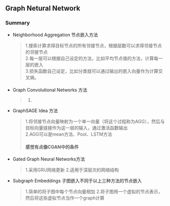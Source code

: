 ## Graph Netural Network
### Summary
* Neighborhood Aggregation 节点嵌入方法
  >1.搜索计算求得目标节点的所有邻接节点，根据层数可以求得邻接节点的邻接节点  
  >2.每一层可以根据自己设定的方法，比如平均节点值的方法，计算每一层的嵌入  
  >3.损失函数自己设定，比如分类就可以通过输出的嵌入向量作为计算交叉熵。  
  >#### 
* Graph Convolutional Networks 方法
  >1.
* GraphSAGE Idea 方法
  >1.将邻接节点向量映射为一个单一向量（将这个过程称为AGG），然后与目标向量链接作为这一层的输入，通过激活函数输出  
  >2.AGG可以是mean方法、Pool、LSTM方法  
  >#### 感觉有点像CGAN中的条件
* Gated Graph Neural Networks方法
  >1.采用GRU网络更新
  >2.适用于深层次的网络结构
* Subgraph Embeddings  子图嵌入不同于以上三种方法的节点嵌入
  >1.简单的将子图中每个节点向量相加
  >2.将子图用一个虚拟的节点表示，然后将这些虚拟节点当作一个graph计算
